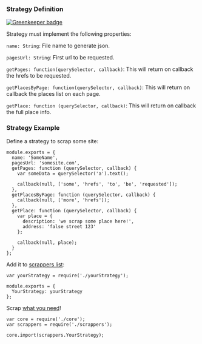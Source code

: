 ### Strategy Definition

[![Greenkeeper badge](https://badges.greenkeeper.io/nescalante/bochazo-lurker.svg)](https://greenkeeper.io/)

Strategy must implement the following properties:

`name: String`: File name to generate json.

`pagesUrl: String`: First url to be requested.

`getPages: function(querySelector, callback)`: This will return on callback the hrefs to be requested.

`getPlacesByPage: function(querySelector, callback)`: This will return on callback the places list on each page.

`getPlace: function (querySelector, callback)`: This will return on callback the full place info.

### Strategy Example

Define a strategy to scrap some site:

```
module.exports = {
  name: 'SomeName',
  pagesUrl: 'somesite.com',
  getPages: function (querySelector, callback) {
    var someData = querySelector('a').text();
  
    callback(null, ['some', 'hrefs', 'to', 'be', 'requested']);
  },
  getPlacesByPage: function (querySelector, callback) {
    callback(null, ['more', 'hrefs']);
  },
  getPlace: function (querySelector, callback) {
    var place = {
      description: 'we scrap some place here!',
      address: 'false street 123'
    };
    
    callback(null, place);
  }
};
```

Add it to [scrappers list](https://github.com/nescalante/bochazo-lurker/blob/master/scrappers/index.js):

```
var yourStrategy = require('./yourStrategy');

module.exports = {
  YourStrategy: yourStrategy
};
```

Scrap [what you need](https://github.com/nescalante/bochazo-lurker/blob/master/app.js)!

```
var core = require('./core');
var scrappers = require('./scrappers');

core.import(scrappers.YourStrategy);
```
